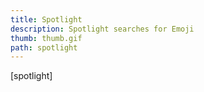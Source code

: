 ```yaml
---
title: Spotlight
description: Spotlight searches for Emoji
thumb: thumb.gif
path: spotlight
---
```


[spotlight]
